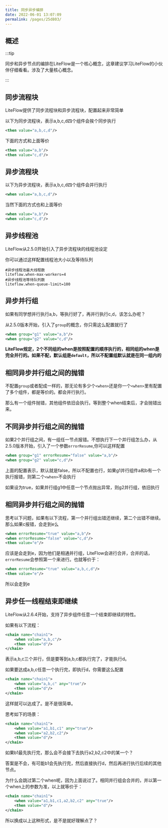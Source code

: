 ```yaml
---
title: 同步异步编排
date: 2022-06-01 13:07:09
permalink: /pages/25d803/
---
```


## 概述

:::tip

同步和异步节点的编排在LiteFlow是一个核心概念，这章建议学习LiteFlow的小伙伴仔细看看。涉及了大量核心概念。

:::



## 同步流程块

LiteFlow提供了同步流程块和异步流程块，配置起来非常简单

以下为同步流程块，表示a,b,c,d四个组件会挨个同步执行
```xml
<then value="a,b,c,d"/>
```

下面的方式和上面等价
```xml
<then value="a,b"/>
<then value="c,d"/>
```



## 异步流程块

以下为异步流程块，表示a,b,c,d四个组件会并行执行

```xml
<when value="a,b,c,d"/>
```

当然下面的方式也和上面等价

```xml
<when value="a,b"/>
<when value="c,d"/>
```



## 异步线程池

LiteFlow从2.5.0开始引入了异步流程块的线程池设定

你可以通过这样配置线程池大小以及等待队列

```properties
#异步线程池最大线程数
liteflow.when-max-workers=4
#异步线程池等待队列数
liteflow.when-queue-limit=100
```



## 异步并行组

如果有同学想并行执行a,b，等执行好了，再并行执行c,d，该怎么办呢？

从2.5.0版本开始，引入了`group`的概念，你只需这么配置就行了

```xml
<when group="g1" value="a,b"/>
<when group="g2" value="c,d"/>
```
**LiteFlow规定，2个不同组的when是按照配置的顺序执行的，相同组的when是完全并行的。如果不配，默认组是`default`，所以不配置组默认就是在同一组内的**



## 相同异步并行组之间的抛错

不配置`group`或者配成一样的，那无论有多少个`<when>`还是你一个`<when>`里有配置了多个组件，都是等价的。都会并行执行。

那么有一个组件抛错，其他组件依旧会执行。等到整个when结束后，才会抛错出来。



## 不同异步并行组之间的抛错

如果2个并行组之间，有一组任一节点报错。不想执行下一个并行组怎么办，从2.5.0版本开始，引入了一个参数`errorResume`,你可以这样配置

```xml
<when group="g1" errorResume="false" value="a,b"/>
<when group="g2" value="c,d"/>
```

上面的配置表示，默认就是false，所以不配置也行，如果g1并行组件a和b有一个执行报错，则第二个`<when>`不会执行

如果设为true，如果并行组g1中任意一个节点抛出异常，则g2并行组，依旧执行



## 相同异步并行组之间的抛错

思考以下问题，如果有以下流程，第一个并行组出错还继续，第二个出错不继续。那么如果c报错，会走到e么

```xml
<when errorResume="true" value="a,b"/>
<when errorResume="false" value="c,d"/>
<then value="e"/>
```



应该是会走到e，因为他们是相通并行组，LiteFlow会进行合并，合并的话，`errorResume`会参照第一个来进行。也就等价于：

```xml
<when errorResume="true" value="a,b,c,d"/>
<then value="e"/>
```

所以会走到e



## 异步任一线程结束即继续

LiteFlow从2.6.4开始，支持了异步组件任意一个结束即继续的特性。

如果有以下流程：

```xml
<chain name="chain1">
    <when value="a,b,c"/>
    <then value="d"/>
</chain>
```

表示a,b,c三个并行，但是要等到a,b,c都执行完了，才能执行d。

如果要达成a,b,c任意一个执行完，即执行d，你需要这么配置

```xml
<chain name="chain1">
    <when value="a,b,c" any="true"/>
    <then value="d"/>
</chain>
```

这样就可以达成了。是不是很简单。



思考如下的场景：

```xml
<chain name="chain1">
    <when value="a1,b1,c1" any="true"/>
    <when value="a2,b2,c2"/>
    <then value="d"/>
</chain>
```

如果b1最先执行完，那么会不会接下去执行a2,b2,c2中的某一个？



答案是不会，有可能b1会先执行完，然后直接执行d，然后再进行执行后续的其他节点。



为什么会跳过第二个when呢，因为上面说过了。相同并行组会合并的，并以第一个when上的参数为准，以上就等价于：

```xml
<chain name="chain1">
    <when value="a1,b1,c1,a2,b2,c2" any="true"/>
    <then value="d"/>
</chain>
```



所以换成以上这种形式，是不是就好理解点了？